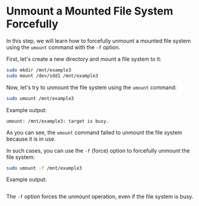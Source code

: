 # Unmount a Mounted File System Forcefully

In this step, we will learn how to forcefully unmount a mounted file system using the `umount` command with the `-f` option.

First, let's create a new directory and mount a file system to it:

```bash
sudo mkdir /mnt/example3
sudo mount /dev/sdd1 /mnt/example3
```

Now, let's try to unmount the file system using the `umount` command:

```bash
sudo umount /mnt/example3
```

Example output:

```
umount: /mnt/example3: target is busy.
```

As you can see, the `umount` command failed to unmount the file system because it is in use.

In such cases, you can use the `-f` (force) option to forcefully unmount the file system:

```bash
sudo umount -f /mnt/example3
```

Example output:

```

```

The `-f` option forces the unmount operation, even if the file system is busy.
